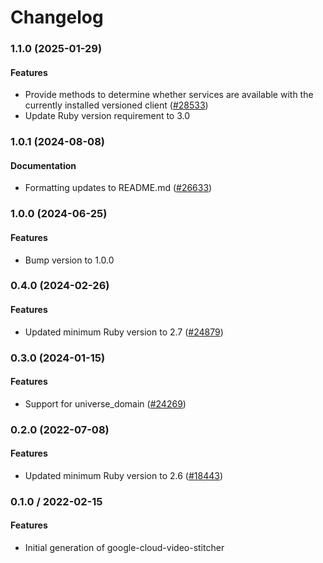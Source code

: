# Changelog

### 1.1.0 (2025-01-29)

#### Features

* Provide methods to determine whether services are available with the currently installed versioned client ([#28533](https://github.com/googleapis/google-cloud-ruby/issues/28533)) 
* Update Ruby version requirement to 3.0 

### 1.0.1 (2024-08-08)

#### Documentation

* Formatting updates to README.md ([#26633](https://github.com/googleapis/google-cloud-ruby/issues/26633)) 

### 1.0.0 (2024-06-25)

#### Features

* Bump version to 1.0.0 

### 0.4.0 (2024-02-26)

#### Features

* Updated minimum Ruby version to 2.7 ([#24879](https://github.com/googleapis/google-cloud-ruby/issues/24879)) 

### 0.3.0 (2024-01-15)

#### Features

* Support for universe_domain ([#24269](https://github.com/googleapis/google-cloud-ruby/issues/24269)) 

### 0.2.0 (2022-07-08)

#### Features

* Updated minimum Ruby version to 2.6 ([#18443](https://github.com/googleapis/google-cloud-ruby/issues/18443)) 

### 0.1.0 / 2022-02-15

#### Features

* Initial generation of google-cloud-video-stitcher
